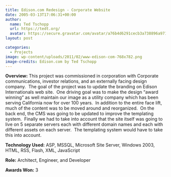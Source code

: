 ```yaml
---
title: Edison.com Redesign - Corporate Website
date: 2005-03-13T17:06:31+00:00
author:
  name: Ted Tschopp
  url: https://tedt.org/
  avatar: https://secure.gravatar.com/avatar/a76b4d6291cecb3a738896a971bfb903?s=512&d=mp&r=g
layout: post

categories:
  - Projects
image: wp-content/uploads/2011/02/www-edison-com-768x782.png
image-credits: Edison.com by Ted Tschopp  
---
```


**Overview:** This project was commissioned in corporation with Corporate communications, investor relations, and an externally facing design company.  The goal of the project was to update the branding on Edison Internationals web site.  One driving goal was to make the design “award winning” as well maintain our image as a utility company which has been serving California now for over 100 years.  In addition to the entire face lift, much of the content was to be moved around and reorganized.  On the back end, the CMS was going to be updated to improve the templating system.  Finally we had to take into account that the site itself was going to live on 5 separate servers each with different domain names and each with different assets on each server.  The templating system would have to take this into account.

**Technology Used:** ASP, MSSQL, Microsoft Site Server, Windows 2003, HTML, RSS, Flash, XML, JavaScript

**Role:** Architect, Engineer, and Developer

**Awards Won:** 3